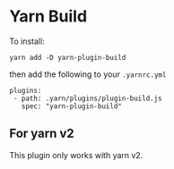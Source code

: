 # Yarn Build

To install:

```
yarn add -D yarn-plugin-build
```

then add the following to your `.yarnrc.yml`

```
plugins:
 - path: .yarn/plugins/plugin-build.js
   spec: "yarn-plugin-build"
```

## For yarn v2

This plugin only works with yarn v2.
